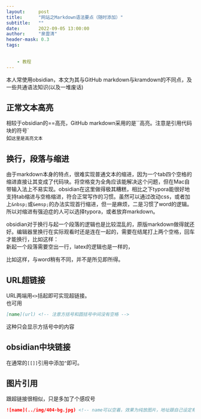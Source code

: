 ```yaml
---
layout:     post
title:      "网站之Markdown语法要点（随时添加）"
subtitle:   ""
date:       2022-09-05 13:00:00
author:     "泉雲清"
header-mask: 0.3
tags:
  
  
    - 教程
---
```

本人常使用obsidian，本文为其与GitHub markdown与kramdown的不同点，及一些共通语法知识(以及一堆废话)

## 正常文本高亮
相较于obsidian的==高亮，GitHub markdown采用的是\`\`高亮。注意是引用代码块的符号\`   
如`这里是高亮文本`  
## 换行，段落与缩进
由于markdown本身的特点，很难实现普通文本的缩进，因为一个tab四个空格的缩进直接让其变成了代码块。将空格变为全角应该能解决这个问题，但在Mac自带输入法上不易实现。obsidian在这里做得极其糟糕，相比之下typora能很好地支持tab缩进与空格缩进，符合正常写作的习惯。虽然可以通过改动css，或者加上`&nbsp;`或`&emsp;`的办法实现首行缩进，但一是麻烦，二是习惯了word的逻辑。所以对缩进有强迫症的人可以选择typora，或者放弃markdown。

obsidian对于换行与起一个段落的逻辑也是比较混乱的，原版markdown做得就还好。编辑器里换行在实际观看时还是连在一起的，需要在结尾打上两个空格，回车才能换行，比如这样：  
新起一个段落需要空出一行，latex的逻辑也是一样的，

比如这样，与word稍有不同，并不是所见即所得。

## URL超链接  
URL两端用`<>`括起即可实现超链接。  
也可用
```markdown
[name](url) <!-- 注意方括号和圆括号中间没有空格 --> 
```
这种只会显示方括号中的内容

## obsidian中块链接
在通常的`[[]]`引用中添加`^`即可。

## 图片引用  
跟超链接很相似，只是多加了个感叹号
```markdown
![name](../img/404-bg.jpg) <!-- name可以空着，效果为纯放图片，地址跟自己设定有关 -->  
```